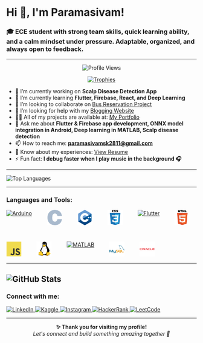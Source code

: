 <h1 >Hi 👋, I'm Paramasivam!</h1>

<h3 >
🎓 ECE student with strong team skills, quick learning ability, and a calm mindset under pressure.  
Adaptable, organized, and always open to feedback.
</h3>

---

<p align="center">
  <img src="https://komarev.com/ghpvc/?username=paramasivam-sk&label=Profile%20views&color=0e75b6&style=flat" alt="Profile Views" />
</p>

<p align="center">
  <a href="https://github.com/ryo-ma/github-profile-trophy">
    <img src="https://github-profile-trophy.vercel.app/?username=paramasivam-sk&theme=radical&margin-w=15&margin-h=15" alt="Trophies" />
  </a>
</p>



- 🔭 I’m currently working on **Scalp Disease Detection App**
- 🌱 I’m currently learning **Flutter, Firebase, React, and Deep Learning**
- 👯 I’m looking to collaborate on [Bus Reservation Project](https://github.com/Paramasivam-SK/paramasivam.github.io/blob/main/bus_reservation.cpp)
- 🤝 I’m looking for help with my [Blogging Website](https://paramasivam-sk.github.io/Blog/)
- 👨‍💻 All of my projects are available at: [My Portfolio](https://paramasivamsk.neocities.org)
- 💬 Ask me about **Flutter & Firebase app development, ONNX model integration in Android, Deep learning in MATLAB, Scalp disease detection**
- 📫 How to reach me: **paramasivamsk2811@gmail.com**
- 📄 Know about my experiences: [View Resume](https://paramasivamsk.neocities.org/assets/download/PARAMASIVAM_sowtware.pdf)
- ⚡ Fun fact: **I debug faster when I play music in the background 🎧**

---

![Top Languages](https://github-readme-stats.vercel.app/api/top-langs/?username=paramasivam-sk&layout=compact&theme=radical)

---
<h3 align="left">Languages and Tools:</h3>

<div align="left">
  <p style="display: flex; flex-wrap: wrap; gap: 40px; max-width: 500px;">
    <a href="https://www.arduino.cc/" target="_blank" rel="noreferrer">
      <img src="https://cdn.worldvectorlogo.com/logos/arduino-1.svg" alt="Arduino" width="40" height="40"/>
    </a>
    <a href="https://www.cprogramming.com/" target="_blank" rel="noreferrer">
      <img src="https://raw.githubusercontent.com/devicons/devicon/master/icons/c/c-original.svg" alt="C" width="40" height="40"/>
    </a>
    <a href="https://www.w3schools.com/cpp/" target="_blank" rel="noreferrer">
      <img src="https://raw.githubusercontent.com/devicons/devicon/master/icons/cplusplus/cplusplus-original.svg" alt="C++" width="40" height="40"/>
    </a>
    <a href="https://www.w3schools.com/css/" target="_blank" rel="noreferrer">
      <img src="https://raw.githubusercontent.com/devicons/devicon/master/icons/css3/css3-original-wordmark.svg" alt="CSS3" width="40" height="40"/>
    </a>
    <a href="https://flutter.dev" target="_blank" rel="noreferrer">
      <img src="https://www.vectorlogo.zone/logos/flutterio/flutterio-icon.svg" alt="Flutter" width="40" height="40"/>
    </a>
    <a href="https://www.w3.org/html/" target="_blank" rel="noreferrer">
      <img src="https://raw.githubusercontent.com/devicons/devicon/master/icons/html5/html5-original-wordmark.svg" alt="HTML5" width="40" height="40"/>
    </a>
    <a href="https://developer.mozilla.org/en-US/docs/Web/JavaScript" target="_blank" rel="noreferrer">
      <img src="https://raw.githubusercontent.com/devicons/devicon/master/icons/javascript/javascript-original.svg" alt="JavaScript" width="40" height="40"/>
    </a>
    <a href="https://www.linux.org/" target="_blank" rel="noreferrer">
      <img src="https://raw.githubusercontent.com/devicons/devicon/master/icons/linux/linux-original.svg" alt="Linux" width="40" height="40"/>
    </a>
    <a href="https://www.mathworks.com/" target="_blank" rel="noreferrer">
      <img src="https://upload.wikimedia.org/wikipedia/commons/2/21/Matlab_Logo.png" alt="MATLAB" width="40" height="40"/>
    </a>
    <a href="https://www.mysql.com/" target="_blank" rel="noreferrer">
      <img src="https://raw.githubusercontent.com/devicons/devicon/master/icons/mysql/mysql-original-wordmark.svg" alt="MySQL" width="40" height="40"/>
    </a>
    <a href="https://www.oracle.com/" target="_blank" rel="noreferrer">
      <img src="https://raw.githubusercontent.com/devicons/devicon/master/icons/oracle/oracle-original.svg" alt="Oracle" width="40" height="40"/>
    </a>
  </p>
</div>


---


![GitHub Stats](https://github-readme-stats.vercel.app/api?username=paramasivam-sk&show_icons=true&theme=radical)
---
<h3 align="left">Connect with me:</h3>
<p align="left">
  <a href="https://linkedin.com/in/paramasivam s k" target="_blank">
    <img src="https://raw.githubusercontent.com/rahuldkjain/github-profile-readme-generator/master/src/images/icons/Social/linked-in-alt.svg" alt="LinkedIn" height="30" width="40" />
  </a>
  <a href="https://kaggle.com/paramasivamsk" target="_blank">
    <img src="https://raw.githubusercontent.com/rahuldkjain/github-profile-readme-generator/master/src/images/icons/Social/kaggle.svg" alt="Kaggle" height="30" width="40" />
  </a>
  <a href="https://instagram.com/_may_be_single" target="_blank">
    <img src="https://raw.githubusercontent.com/rahuldkjain/github-profile-readme-generator/master/src/images/icons/Social/instagram.svg" alt="Instagram" height="30" width="40" />
  </a>
  <a href="https://www.hackerrank.com/paramasivam_sk" target="_blank">
    <img src="https://raw.githubusercontent.com/rahuldkjain/github-profile-readme-generator/master/src/images/icons/Social/hackerrank.svg" alt="HackerRank" height="30" width="40" />
  </a>
  <a href="https://www.leetcode.com/paramasivam_sk" target="_blank">
    <img src="https://raw.githubusercontent.com/rahuldkjain/github-profile-readme-generator/master/src/images/icons/Social/leet-code.svg" alt="LeetCode" height="30" width="40" />
  </a>
</p>

---

<p align="center">
  <b>✨ Thank you for visiting my profile!</b><br>
  <em>Let's connect and build something amazing together 🚀</em>
</p>

